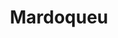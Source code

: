 ---
title: Mardoqueu
github: https://github.com/Mardoqueu
mode: dark
transition: 1s
score: 97.2
archetype:
- GIF
- Editor’s Choice
- Little Bit of Everything
---